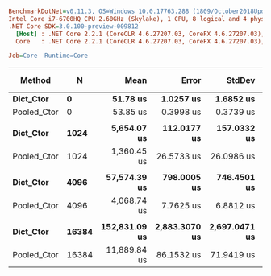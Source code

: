 ``` ini

BenchmarkDotNet=v0.11.3, OS=Windows 10.0.17763.288 (1809/October2018Update/Redstone5)
Intel Core i7-6700HQ CPU 2.60GHz (Skylake), 1 CPU, 8 logical and 4 physical cores
.NET Core SDK=3.0.100-preview-009812
  [Host] : .NET Core 2.2.1 (CoreCLR 4.6.27207.03, CoreFX 4.6.27207.03), 64bit RyuJIT
  Core   : .NET Core 2.2.1 (CoreCLR 4.6.27207.03, CoreFX 4.6.27207.03), 64bit RyuJIT

Job=Core  Runtime=Core  

```
|      Method |     N |          Mean |         Error |        StdDev | Ratio | RatioSD | Gen 0/1k Op | Gen 1/1k Op | Gen 2/1k Op | Allocated Memory/Op |
|------------ |------ |--------------:|--------------:|--------------:|------:|--------:|------------:|------------:|------------:|--------------------:|
|   **Dict_Ctor** |     **0** |      **51.78 us** |     **1.0257 us** |     **1.6852 us** |  **1.00** |    **0.00** |    **114.6240** |           **-** |           **-** |           **352.27 KB** |
| Pooled_Ctor |     0 |      53.85 us |     0.3998 us |     0.3739 us |  1.03 |    0.03 |    126.0986 |           - |           - |           387.49 KB |
|             |       |               |               |               |       |         |             |             |             |                     |
|   **Dict_Ctor** |  **1024** |   **5,654.07 us** |   **112.0177 us** |   **157.0332 us** |  **1.00** |    **0.00** |  **44203.1250** |           **-** |           **-** |        **136573.38 KB** |
| Pooled_Ctor |  1024 |   1,360.45 us |    26.5733 us |    26.0986 us |  0.24 |    0.01 |    125.0000 |           - |           - |           387.49 KB |
|             |       |               |               |               |       |         |             |             |             |                     |
|   **Dict_Ctor** |  **4096** |  **57,574.39 us** |   **798.0005 us** |   **746.4501 us** |  **1.00** |    **0.00** | **166888.8889** | **166888.8889** | **166888.8889** |        **599908.36 KB** |
| Pooled_Ctor |  4096 |   4,068.74 us |     7.7625 us |     6.8812 us |  0.07 |    0.00 |    125.0000 |           - |           - |           387.49 KB |
|             |       |               |               |               |       |         |             |             |             |                     |
|   **Dict_Ctor** | **16384** | **152,831.09 us** | **2,883.3070 us** | **2,697.0471 us** |  **1.00** |    **0.00** | **563500.0000** | **563500.0000** | **563500.0000** |       **2160550.76 KB** |
| Pooled_Ctor | 16384 |  11,889.84 us |    86.1532 us |    71.9419 us |  0.08 |    0.00 |    125.0000 |           - |           - |           387.49 KB |
